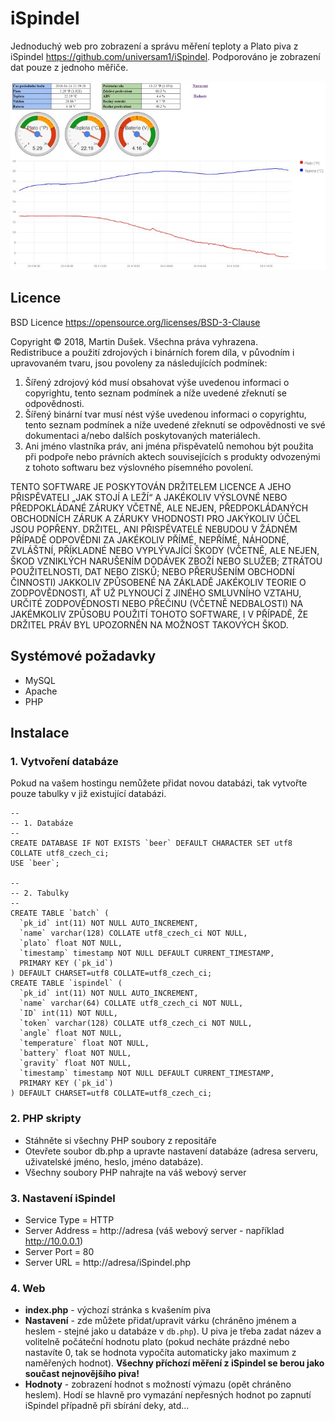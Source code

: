 # iSpindel #

Jednoduchý web pro zobrazení a správu měření teploty a Plato piva z iSpindel https://github.com/universam1/iSpindel. Podporováno je zobrazení dat pouze z jednoho měřiče.

![Screenshot](screenshot.jpg)

## Licence ##

BSD Licence
https://opensource.org/licenses/BSD-3-Clause

Copyright © 2018, Martin Dušek. Všechna práva vyhrazena.  
Redistribuce a použití zdrojových i binárních forem díla, v původním i upravovaném tvaru, jsou povoleny za následujících podmínek:  
  
1. Šířený zdrojový kód musí obsahovat výše uvedenou informaci o copyrightu, tento seznam podmínek a níže uvedené zřeknutí se odpovědnosti.
2. Šířený binární tvar musí nést výše uvedenou informaci o copyrightu, tento seznam podmínek a níže uvedené zřeknutí se odpovědnosti ve své dokumentaci a/nebo dalších poskytovaných materiálech.
3. Ani jméno vlastníka práv, ani jména přispěvatelů nemohou být použita při podpoře nebo právních aktech souvisejících s produkty odvozenými z tohoto softwaru bez výslovného písemného povolení.
  
TENTO SOFTWARE JE POSKYTOVÁN DRŽITELEM LICENCE A JEHO PŘISPĚVATELI „JAK STOJÍ A LEŽÍ“ A JAKÉKOLIV VÝSLOVNÉ NEBO PŘEDPOKLÁDANÉ ZÁRUKY VČETNĚ, ALE NEJEN, PŘEDPOKLÁDANÝCH OBCHODNÍCH ZÁRUK A ZÁRUKY VHODNOSTI PRO JAKÝKOLIV ÚČEL JSOU POPŘENY. DRŽITEL, ANI PŘISPĚVATELÉ NEBUDOU V ŽÁDNÉM PŘÍPADĚ ODPOVĚDNI ZA JAKÉKOLIV PŘÍMÉ, NEPŘÍMÉ, NÁHODNÉ, ZVLÁŠTNÍ, PŘÍKLADNÉ NEBO VYPLÝVAJÍCÍ ŠKODY (VČETNĚ, ALE NEJEN, ŠKOD VZNIKLÝCH NARUŠENÍM DODÁVEK ZBOŽÍ NEBO SLUŽEB; ZTRÁTOU POUŽITELNOSTI, DAT NEBO ZISKŮ; NEBO PŘERUŠENÍM OBCHODNÍ ČINNOSTI) JAKKOLIV ZPŮSOBENÉ NA ZÁKLADĚ JAKÉKOLIV TEORIE O ZODPOVĚDNOSTI, AŤ UŽ PLYNOUCÍ Z JINÉHO SMLUVNÍHO VZTAHU, URČITÉ ZODPOVĚDNOSTI NEBO PŘEČINU (VČETNĚ NEDBALOSTI) NA JAKÉMKOLIV ZPŮSOBU POUŽITÍ TOHOTO SOFTWARE, I V PŘÍPADĚ, ŽE DRŽITEL PRÁV BYL UPOZORNĚN NA MOŽNOST TAKOVÝCH ŠKOD.

## Systémové požadavky ##

* MySQL
* Apache
* PHP

## Instalace ##

### 1. Vytvoření databáze ###

Pokud na vašem hostingu nemůžete přidat novou databázi, tak vytvořte pouze tabulky v již existující databázi.

    --
    -- 1. Databáze
	--
    CREATE DATABASE IF NOT EXISTS `beer` DEFAULT CHARACTER SET utf8 COLLATE utf8_czech_ci;
    USE `beer`;
	
	--
	-- 2. Tabulky
	--
    CREATE TABLE `batch` (
      `pk_id` int(11) NOT NULL AUTO_INCREMENT,
      `name` varchar(128) COLLATE utf8_czech_ci NOT NULL,
      `plato` float NOT NULL,
      `timestamp` timestamp NOT NULL DEFAULT CURRENT_TIMESTAMP,
      PRIMARY KEY (`pk_id`)
    ) DEFAULT CHARSET=utf8 COLLATE=utf8_czech_ci;
    CREATE TABLE `ispindel` (
      `pk_id` int(11) NOT NULL AUTO_INCREMENT,
      `name` varchar(64) COLLATE utf8_czech_ci NOT NULL,
      `ID` int(11) NOT NULL,
      `token` varchar(128) COLLATE utf8_czech_ci NOT NULL,
      `angle` float NOT NULL,
      `temperature` float NOT NULL,
      `battery` float NOT NULL,
      `gravity` float NOT NULL,
      `timestamp` timestamp NOT NULL DEFAULT CURRENT_TIMESTAMP,
      PRIMARY KEY (`pk_id`)
    ) DEFAULT CHARSET=utf8 COLLATE=utf8_czech_ci;
	
### 2. PHP skripty ###

* Stáhněte si všechny PHP soubory z repositáře
* Otevřete soubor db.php a upravte nastavení databáze (adresa serveru, uživatelské jméno, heslo, jméno databáze).
* Všechny soubory PHP nahrajte na váš webový server

### 3. Nastavení iSpindel ###

* Service Type = HTTP
* Server Address = http://adresa (váš webový server - například http://10.0.0.1)
* Server Port = 80
* Server URL = http://adresa/iSpindel.php

### 4. Web ###

* **index.php** - výchozí stránka s kvašením piva
* **Nastavení** - zde můžete přidat/upravit várku (chráněno jménem a heslem - stejné jako u databáze v `db.php`). U piva je třeba zadat název a volitelně počáteční hodnotu plato
(pokud necháte prázdné nebo nastavíte 0, tak se hodnota vypočíta automaticky jako maximum z naměřených hodnot). **Všechny příchozí měření z iSpindel se berou jako součast nejnovějšího piva!**
* **Hodnoty** - zobrazení hodnot s možností výmazu (opět chráněno heslem). Hodí se hlavně pro vymazání nepřesných hodnot po zapnutí iSpindel případně při sbírání deky, atd...